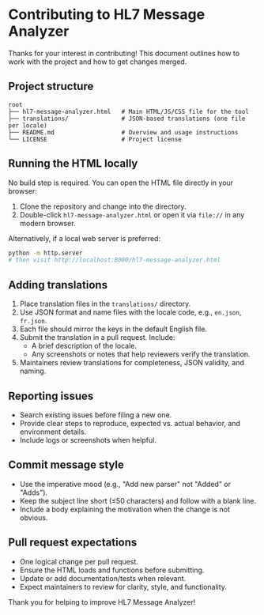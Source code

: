 # Contributing to HL7 Message Analyzer

Thanks for your interest in contributing! This document outlines how to work with the project and how to get changes merged.

## Project structure

```
root
├── hl7-message-analyzer.html   # Main HTML/JS/CSS file for the tool
├── translations/               # JSON-based translations (one file per locale)
├── README.md                   # Overview and usage instructions
└── LICENSE                     # Project license
```

## Running the HTML locally

No build step is required. You can open the HTML file directly in your browser:

1. Clone the repository and change into the directory.
2. Double-click `hl7-message-analyzer.html` or open it via `file://` in any modern browser.

Alternatively, if a local web server is preferred:

```bash
python -m http.server
# then visit http://localhost:8000/hl7-message-analyzer.html
```

## Adding translations

1. Place translation files in the `translations/` directory.
2. Use JSON format and name files with the locale code, e.g., `en.json`, `fr.json`.
3. Each file should mirror the keys in the default English file.
4. Submit the translation in a pull request. Include:
   - A brief description of the locale.
   - Any screenshots or notes that help reviewers verify the translation.
5. Maintainers review translations for completeness, JSON validity, and naming.

## Reporting issues

- Search existing issues before filing a new one.
- Provide clear steps to reproduce, expected vs. actual behavior, and environment details.
- Include logs or screenshots when helpful.

## Commit message style

- Use the imperative mood (e.g., "Add new parser" not "Added" or "Adds").
- Keep the subject line short (≤50 characters) and follow with a blank line.
- Include a body explaining the motivation when the change is not obvious.

## Pull request expectations

- One logical change per pull request.
- Ensure the HTML loads and functions before submitting.
- Update or add documentation/tests when relevant.
- Expect maintainers to review for clarity, style, and functionality.

Thank you for helping to improve HL7 Message Analyzer!
